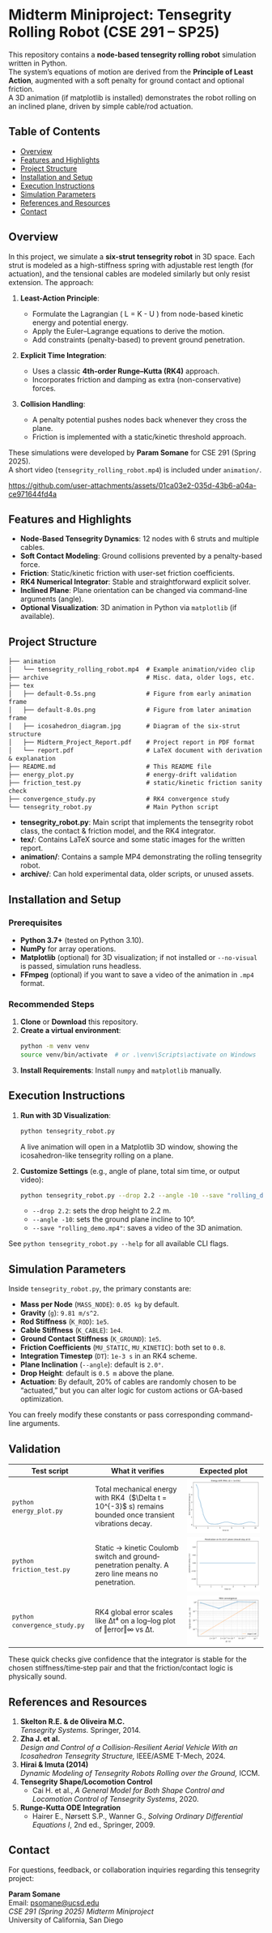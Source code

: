# Midterm Miniproject: Tensegrity Rolling Robot (CSE 291 – SP25)

This repository contains a **node-based tensegrity rolling robot** simulation written in Python.  
The system’s equations of motion are derived from the **Principle of Least Action**, augmented with a soft penalty for ground contact and optional friction.  
A 3D animation (if matplotlib is installed) demonstrates the robot rolling on an inclined plane, driven by simple cable/rod actuation.

## Table of Contents

- [Overview](#overview)
- [Features and Highlights](#features-and-highlights)
- [Project Structure](#project-structure)
- [Installation and Setup](#installation-and-setup)
- [Execution Instructions](#execution-instructions)
- [Simulation Parameters](#simulation-parameters)
- [References and Resources](#references-and-resources)
- [Contact](#contact)
 
## Overview

In this project, we simulate a **six-strut tensegrity robot** in 3D space. Each strut is modeled as a high-stiffness spring with adjustable rest length (for actuation), and the tensional cables are modeled similarly but only resist extension. The approach:

1. **Least-Action Principle**:  
   - Formulate the Lagrangian \( L = K - U \) from node-based kinetic energy and potential energy.  
   - Apply the Euler–Lagrange equations to derive the motion.  
   - Add constraints (penalty-based) to prevent ground penetration.

2. **Explicit Time Integration**:  
   - Uses a classic **4th-order Runge–Kutta (RK4)** approach.  
   - Incorporates friction and damping as extra (non-conservative) forces.

3. **Collision Handling**:  
   - A penalty potential pushes nodes back whenever they cross the plane.  
   - Friction is implemented with a static/kinetic threshold approach.

These simulations were developed by **Param Somane** for CSE 291 (Spring 2025).  
A short video (`tensegrity_rolling_robot.mp4`) is included under `animation/`.

https://github.com/user-attachments/assets/01ca03e2-035d-43b6-a04a-ce971644fd4a
 
## Features and Highlights

- **Node-Based Tensegrity Dynamics**: 12 nodes with 6 struts and multiple cables.  
- **Soft Contact Modeling**: Ground collisions prevented by a penalty-based force.  
- **Friction**: Static/kinetic friction with user-set friction coefficients.  
- **RK4 Numerical Integrator**: Stable and straightforward explicit solver.  
- **Inclined Plane**: Plane orientation can be changed via command-line arguments (angle).  
- **Optional Visualization**: 3D animation in Python via `matplotlib` (if available).
 
## Project Structure

```plaintext
├── animation
│   └── tensegrity_rolling_robot.mp4  # Example animation/video clip
├── archive                           # Misc. data, older logs, etc.
├── tex
│   ├── default-0.5s.png              # Figure from early animation frame
│   ├── default-8.0s.png              # Figure from later animation frame
│   ├── icosahedron_diagram.jpg       # Diagram of the six-strut structure
│   ├── Midterm_Project_Report.pdf    # Project report in PDF format
│   └── report.pdf                    # LaTeX document with derivation & explanation
├── README.md                         # This README file
├── energy_plot.py                    # energy‑drift validation
├── friction_test.py                  # static/kinetic friction sanity check
├── convergence_study.py              # RK4 convergence study
└── tensegrity_robot.py               # Main Python script
```

- **tensegrity_robot.py**: Main script that implements the tensegrity robot class, the contact & friction model, and the RK4 integrator.  
- **tex/**: Contains LaTeX source and some static images for the written report.  
- **animation/**: Contains a sample MP4 demonstrating the rolling tensegrity robot.  
- **archive/**: Can hold experimental data, older scripts, or unused assets.
 
## Installation and Setup

### Prerequisites

- **Python 3.7+** (tested on Python 3.10).
- **NumPy** for array operations.
- **Matplotlib** (optional) for 3D visualization; if not installed or `--no-visual` is passed, simulation runs headless.
- **FFmpeg** (optional) if you want to save a video of the animation in `.mp4` format.

### Recommended Steps

1. **Clone** or **Download** this repository.
2. **Create a virtual environment**:
   ```bash
   python -m venv venv
   source venv/bin/activate  # or .\venv\Scripts\activate on Windows
   ```
3. **Install Requirements**:
   Install `numpy` and `matplotlib` manually.
 
## Execution Instructions

1. **Run with 3D Visualization**:
   ```bash
   python tensegrity_robot.py
   ```
   A live animation will open in a Matplotlib 3D window, showing the icosahedron-like tensegrity rolling on a plane.

2. **Customize Settings** (e.g., angle of plane, total sim time, or output video):
   ```bash
   python tensegrity_robot.py --drop 2.2 --angle -10 --save "rolling_demo.mp4"
   ```
   - `--drop 2.2`: sets the drop height to 2.2 m.
   - `--angle -10`: sets the ground plane incline to 10°.  
   - `--save "rolling_demo.mp4"`: saves a video of the 3D animation.

See `python tensegrity_robot.py --help` for all available CLI flags.
 
## Simulation Parameters

Inside `tensegrity_robot.py`, the primary constants are:

- **Mass per Node** (`MASS_NODE`): `0.05 kg` by default.
- **Gravity** (`g`): `9.81 m/s^2`.
- **Rod Stiffness** (`K_ROD`): `1e5`.
- **Cable Stiffness** (`K_CABLE`): `1e4`.
- **Ground Contact Stiffness** (`K_GROUND`): `1e5`.
- **Friction Coefficients** (`MU_STATIC`, `MU_KINETIC`): both set to `0.8`.
- **Integration Timestep** (`DT`): `1e-3 s` in an RK4 scheme.
- **Plane Inclination** (`--angle`): default is `2.0°`.
- **Drop Height**: default is `0.5 m` above the plane.
- **Actuation**: By default, 20% of cables are randomly chosen to be “actuated,” but you can alter logic for custom actions or GA-based optimization.

You can freely modify these constants or pass corresponding command-line arguments.
 
## Validation

| Test script | What it verifies | Expected plot |
|-------------|------------------|---------------|
| `python energy_plot.py` | Total mechanical energy with RK4 &nbsp;(\$\Delta t = 10^{-3}\$ s) remains bounded once transient vibrations decay. | ![energy drift](tex/energy_drift.png) |
| `python friction_test.py` | Static → kinetic Coulomb switch and ground‐penetration penalty. A zero line means no penetration. | ![friction test](tex/friction_test.png) |
| `python convergence_study.py` | RK4 global error scales like Δt⁴ on a log–log plot of ‖error‖∞ vs Δt. | ![convergence](tex/rk4_convergence.png) | <!-- NEW row -->

These quick checks give confidence that the integrator is stable for the
chosen stiffness/time‑step pair and that the friction/contact logic is
physically sound.

## References and Resources

1. **Skelton R.E. & de Oliveira M.C.**  
   *Tensegrity Systems.* Springer, 2014.  
2. **Zha J. et al.**  
   *Design and Control of a Collision-Resilient Aerial Vehicle With an Icosahedron Tensegrity Structure,* IEEE/ASME T-Mech, 2024.  
3. **Hirai & Imuta (2014)**  
   *Dynamic Modeling of Tensegrity Robots Rolling over the Ground,* ICCM.  
4. **Tensegrity Shape/Locomotion Control**  
   - Cai H. et al., *A General Model for Both Shape Control and Locomotion Control of Tensegrity Systems*, 2020.  
5. **Runge-Kutta ODE Integration**  
   - Hairer E., Nørsett S.P., Wanner G., *Solving Ordinary Differential Equations I*, 2nd ed., Springer, 2009.  
 
## Contact

For questions, feedback, or collaboration inquiries regarding this tensegrity project:

**Param Somane**  
Email: [psomane@ucsd.edu](mailto:psomane@ucsd.edu)  
*CSE 291 (Spring 2025) Midterm Miniproject*  
University of California, San Diego
